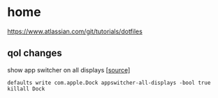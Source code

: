 # home

https://www.atlassian.com/git/tutorials/dotfiles

## qol changes

show app switcher on all displays [[source]](https://superuser.com/a/1625752)

```
defaults write com.apple.Dock appswitcher-all-displays -bool true
killall Dock
```
